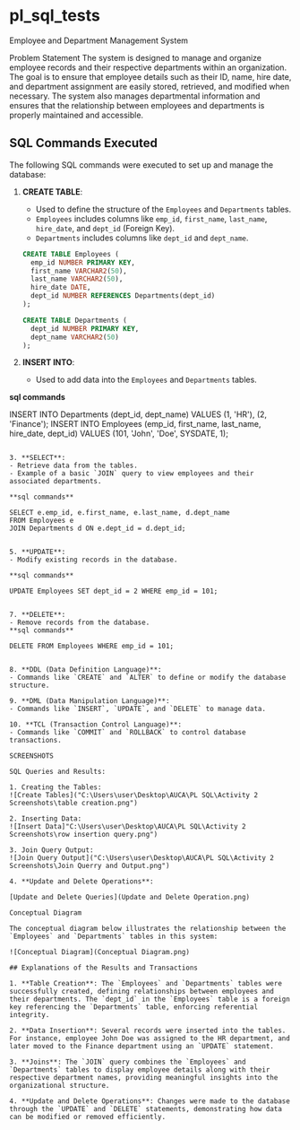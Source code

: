 # pl_sql_tests

Employee and Department Management System

Problem Statement
The system is designed to manage and organize employee records and their respective departments within an organization. The goal is to ensure that employee details such as their ID, name, hire date, and department assignment are easily stored, retrieved, and modified when necessary. The system also manages departmental information and ensures that the relationship between employees and departments is properly maintained and accessible.

## SQL Commands Executed

The following SQL commands were executed to set up and manage the database:

1. **CREATE TABLE**: 
   - Used to define the structure of the `Employees` and `Departments` tables.
   - `Employees` includes columns like `emp_id`, `first_name`, `last_name`, `hire_date`, and `dept_id` (Foreign Key).
   - `Departments` includes columns like `dept_id` and `dept_name`.

   ```sql
   CREATE TABLE Employees (
     emp_id NUMBER PRIMARY KEY,
     first_name VARCHAR2(50),
     last_name VARCHAR2(50),
     hire_date DATE,
     dept_id NUMBER REFERENCES Departments(dept_id)
   );

   CREATE TABLE Departments (
     dept_id NUMBER PRIMARY KEY,
     dept_name VARCHAR2(50)
   );
   ```

2. **INSERT INTO**: 
   - Used to add data into the `Employees` and `Departments` tables.

 **sql commands**
 
   INSERT INTO Departments (dept_id, dept_name) VALUES (1, 'HR'), (2, 'Finance');
   INSERT INTO Employees (emp_id, first_name, last_name, hire_date, dept_id) VALUES (101, 'John', 'Doe', SYSDATE, 1);
   ```

3. **SELECT**: 
   - Retrieve data from the tables.
   - Example of a basic `JOIN` query to view employees and their associated departments.

 **sql commands**
   
   SELECT e.emp_id, e.first_name, e.last_name, d.dept_name 
   FROM Employees e
   JOIN Departments d ON e.dept_id = d.dept_id;
   

5. **UPDATE**: 
   - Modify existing records in the database.
   
   **sql commands**
   
   UPDATE Employees SET dept_id = 2 WHERE emp_id = 101;
 

7. **DELETE**: 
   - Remove records from the database.
 **sql commands**

   DELETE FROM Employees WHERE emp_id = 101;


8. **DDL (Data Definition Language)**: 
   - Commands like `CREATE` and `ALTER` to define or modify the database structure.

9. **DML (Data Manipulation Language)**: 
   - Commands like `INSERT`, `UPDATE`, and `DELETE` to manage data.

10. **TCL (Transaction Control Language)**: 
   - Commands like `COMMIT` and `ROLLBACK` to control database transactions.

SCREENSHOTS

SQL Queries and Results:

1. Creating the Tables:
![Create Tables]("C:\Users\user\Desktop\AUCA\PL SQL\Activity 2 Screenshots\table creation.png")

2. Inserting Data:
 ![Insert Data]"C:\Users\user\Desktop\AUCA\PL SQL\Activity 2 Screenshots\row insertion query.png")

3. Join Query Output:
 ![Join Query Output]("C:\Users\user\Desktop\AUCA\PL SQL\Activity 2 Screenshots\Join Querry and Output.png")

4. **Update and Delete Operations**:

   [Update and Delete Queries](Update and Delete Operation.png)

Conceptual Diagram

The conceptual diagram below illustrates the relationship between the `Employees` and `Departments` tables in this system:

![Conceptual Diagram](Conceptual Diagram.png)

## Explanations of the Results and Transactions

1. **Table Creation**: The `Employees` and `Departments` tables were successfully created, defining relationships between employees and their departments. The `dept_id` in the `Employees` table is a foreign key referencing the `Departments` table, enforcing referential integrity.

2. **Data Insertion**: Several records were inserted into the tables. For instance, employee John Doe was assigned to the HR department, and later moved to the Finance department using an `UPDATE` statement.

3. **Joins**: The `JOIN` query combines the `Employees` and `Departments` tables to display employee details along with their respective department names, providing meaningful insights into the organizational structure.

4. **Update and Delete Operations**: Changes were made to the database through the `UPDATE` and `DELETE` statements, demonstrating how data can be modified or removed efficiently.
